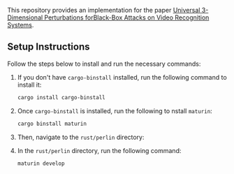 This repository provides an implementation for the paper [Universal 3-Dimensional Perturbations forBlack-Box Attacks on Video Recognition Systems](https://arxiv.org/pdf/2107.04284.pdf).

## Setup Instructions

Follow the steps below to install and run the necessary commands:

1. If you don't have `cargo-binstall` installed, run the following command to install it:

   ```bash
   cargo install cargo-binstall
   ```

2. Once `cargo-binstall` is installed, run the following to nstall `maturin`:
   ```bash
   cargo binstall maturin
   ```

4. Then, navigate to the `rust/perlin` directory:
5. In the `rust/perlin` directory, run the following command:
   ```bash
   maturin develop
   ```
